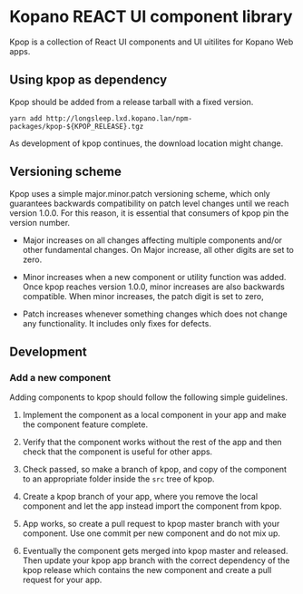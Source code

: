 # Kopano REACT UI component library

Kpop is a collection of React UI components and UI uitilites for Kopano Web
apps.

## Using kpop as dependency

Kpop should be added from a release tarball with a fixed version.

```
yarn add http://longsleep.lxd.kopano.lan/npm-packages/kpop-${KPOP_RELEASE}.tgz
```

As development of kpop continues, the download location might change.


## Versioning scheme

Kpop uses a simple major.minor.patch versioning scheme, which only guarantees
backwards compatibility on patch level changes until we reach version 1.0.0.
For this reason, it is essential that consumers of kpop pin the version number.

- Major increases on all changes affecting multiple components and/or other
  fundamental changes. On Major increase, all other digits are set to zero.

- Minor increases when a new component or utility function was added. Once kpop
  reaches version 1.0.0, minor increases are also backwards compatible. When
  minor increases, the patch digit is set to zero,

- Patch increases whenever something changes which does not change any
  functionality. It includes only fixes for defects.

## Development

### Add a new component

Adding components to kpop should follow the following simple guidelines.

1. Implement the component as a local component in your app and make the
   component feature complete.

2. Verify that the component works without the rest of the app and then check
   that the component is useful for other apps.

3. Check passed, so make a branch of kpop, and copy of the component to
   an appropriate folder inside the `src` tree of kpop.

4. Create a kpop branch of your app, where you remove the local component and
   let the app instead import the component from kpop.

5. App works, so create a pull request to kpop master branch with your
   component. Use one commit per new component and do not mix up.

6. Eventually the component gets merged into kpop master and released. Then
   update your kpop app branch with the correct dependency of the kpop release
   which contains the new component and create a pull request for your app.
